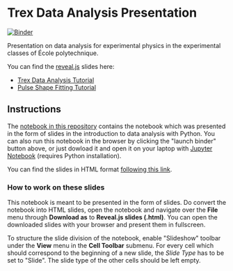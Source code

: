 # Trex Data Analysis Presentation

[![Binder](https://mybinder.org/badge_logo.svg)](https://mybinder.org/v2/gh/guitargeek/trex-analysis/master)

Presentation on data analysis for experimental physics in the experimental classes of École polytechnique.

You can find the [reveal.js](https://github.com/hakimel/reveal.js/) slides here:

* [Trex Data Analysis Tutorial](https://rembserj.web.cern.ch/rembserj/slides/200306_trex_analysis/reveal.js/TrexAnalysis.slides.html#/)
* [Pulse Shape Fitting Tutorial](https://rembserj.web.cern.ch/rembserj/slides/200306_trex_analysis/reveal.js/PulseShapeFit.slides.html#/)

## Instructions

The [notebook in this repository](TrexAnalysis.ipynb) contains the notebook which was presented in the form of slides in the introduction to data analysis with Python. You can also run this notebook in the browser by clicking the "launch binder" button above, or just dowload it and open it on your laptop with [Jupyter Notebook](https://jupyter.org/) (requires Python installation).

You can find the slides in HTML format [following this link](https://rembserj.web.cern.ch/rembserj/slides/190405_trex_analysis/reveal.js).

### How to work on these slides

This notebook is meant to be presented in the form of slides. Do convert the notebook into HTML slides, open the notebook and navigate over the __File__ menu through __Download as__ to __Reveal.js slides (.html)__. You can open the downloaded slides with your browser and present them in fullscreen.

To structure the slide division of the notebook, enable "Slideshow" toolbar under the __View__ menu in the __Cell Toolbar__ submenu. For every cell which should correspond to the  beginning of a new slide, the _Slide Type_ has to be set to "Slide". The slide type of the other cells should be left empty.
